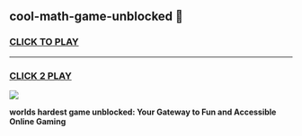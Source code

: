 
## cool-math-game-unblocked 👋
<h3>
<a href="https://premium.freeplayer.one?title=cool-math-game-unblocked&ref=14F">CLICK TO PLAY</a></h3>
<hr>

<h3>
<a href="https://premium.freeplayer.one?title=cool-math-game-unblocked&ref=14F">CLICK 2 PLAY</a>
  
</h3>

<a href="https://premium.freeplayer.one?title=cool-math-game-unblocked&ref=12F/"><img src="https://clearcache.store/games.png"></a>


**worlds hardest game unblocked: Your Gateway to Fun and Accessible Online Gaming**
